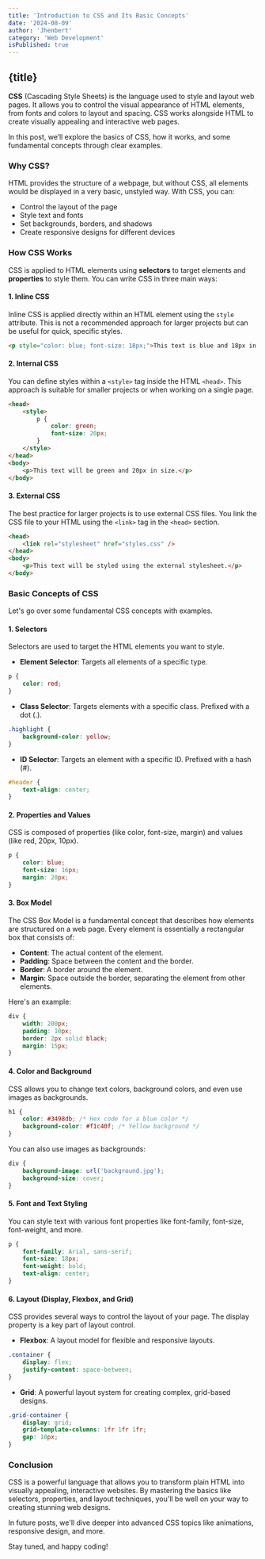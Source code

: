 ```yaml
---
title: 'Introduction to CSS and Its Basic Concepts'
date: '2024-08-09'
author: 'Jhenbert'
category: 'Web Development'
isPublished: true
---
```


## {title}

**CSS** (Cascading Style Sheets) is the language used to style and layout web pages. It allows you to control the visual appearance of HTML elements, from fonts and colors to layout and spacing. CSS works alongside HTML to create visually appealing and interactive web pages.

In this post, we’ll explore the basics of CSS, how it works, and some fundamental concepts through clear examples.

### Why CSS?

HTML provides the structure of a webpage, but without CSS, all elements would be displayed in a very basic, unstyled way. With CSS, you can:

- Control the layout of the page
- Style text and fonts
- Set backgrounds, borders, and shadows
- Create responsive designs for different devices

### How CSS Works

CSS is applied to HTML elements using **selectors** to target elements and **properties** to style them. You can write CSS in three main ways:

#### 1. Inline CSS

Inline CSS is applied directly within an HTML element using the `style` attribute. This is not a recommended approach for larger projects but can be useful for quick, specific styles.

```html
<p style="color: blue; font-size: 18px;">This text is blue and 18px in size.</p>
```

#### 2. Internal CSS

You can define styles within a `<style>` tag inside the HTML `<head>`. This approach is suitable for smaller projects or when working on a single page.

```html
<head>
	<style>
		p {
			color: green;
			font-size: 20px;
		}
	</style>
</head>
<body>
	<p>This text will be green and 20px in size.</p>
</body>
```

#### 3. External CSS

The best practice for larger projects is to use external CSS files. You link the CSS file to your HTML using the `<link>` tag in the `<head>` section.

```html
<head>
	<link rel="stylesheet" href="styles.css" />
</head>
<body>
	<p>This text will be styled using the external stylesheet.</p>
</body>
```

### Basic Concepts of CSS

Let's go over some fundamental CSS concepts with examples.

#### 1. Selectors

Selectors are used to target the HTML elements you want to style.

- **Element Selector**: Targets all elements of a specific type.

```css
p {
	color: red;
}
```

- **Class Selector**: Targets elements with a specific class. Prefixed with a dot (.).

```css
.highlight {
	background-color: yellow;
}
```

- **ID Selector**: Targets an element with a specific ID. Prefixed with a hash (#).

```css
#header {
	text-align: center;
}
```

#### 2. Properties and Values

CSS is composed of properties (like color, font-size, margin) and values (like red, 20px, 10px).

```css
p {
	color: blue;
	font-size: 16px;
	margin: 20px;
}
```

#### 3. Box Model

The CSS Box Model is a fundamental concept that describes how elements are structured on a web page. Every element is essentially a rectangular box that consists of:

- **Content**: The actual content of the element.
- **Padding**: Space between the content and the border.
- **Border**: A border around the element.
- **Margin**: Space outside the border, separating the element from other elements.

Here's an example:

```css
div {
	width: 200px;
	padding: 10px;
	border: 2px solid black;
	margin: 15px;
}
```

#### 4. Color and Background

CSS allows you to change text colors, background colors, and even use images as backgrounds.

```css
h1 {
	color: #3498db; /* Hex code for a blue color */
	background-color: #f1c40f; /* Yellow background */
}
```

You can also use images as backgrounds:

```css
div {
	background-image: url('background.jpg');
	background-size: cover;
}
```

#### 5. Font and Text Styling

You can style text with various font properties like font-family, font-size, font-weight, and more.

```css
p {
	font-family: Arial, sans-serif;
	font-size: 18px;
	font-weight: bold;
	text-align: center;
}
```

#### 6. Layout (Display, Flexbox, and Grid)

CSS provides several ways to control the layout of your page. The display property is a key part of layout control.

- **Flexbox**: A layout model for flexible and responsive layouts.

```css
.container {
	display: flex;
	justify-content: space-between;
}
```

- **Grid**: A powerful layout system for creating complex, grid-based designs.

```css
.grid-container {
	display: grid;
	grid-template-columns: 1fr 1fr 1fr;
	gap: 10px;
}
```

### Conclusion

CSS is a powerful language that allows you to transform plain HTML into visually appealing, interactive websites. By mastering the basics like selectors, properties, and layout techniques, you'll be well on your way to creating stunning web designs.

In future posts, we'll dive deeper into advanced CSS topics like animations, responsive design, and more.

Stay tuned, and happy coding!
